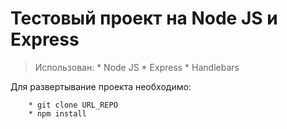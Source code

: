 # Тестовый проект на Node JS и Express

> Использован:
    * Node JS
    * Express
    * Handlebars

Для развертывание проекта необходимо:
```
    * git clone URL_REPO
    * npm install
```